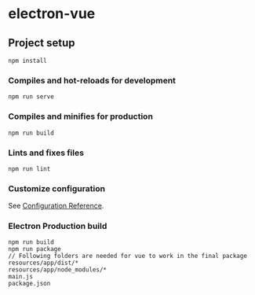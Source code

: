 # electron-vue

## Project setup
```
npm install
```

### Compiles and hot-reloads for development
```
npm run serve
```

### Compiles and minifies for production
```
npm run build
```

### Lints and fixes files
```
npm run lint
```

### Customize configuration
See [Configuration Reference](https://cli.vuejs.org/config/).

### Electron Production build
```
npm run build
npm run package
// Following folders are needed for vue to work in the final package
resources/app/dist/*
resources/app/node_modules/*
main.js
package.json
```
